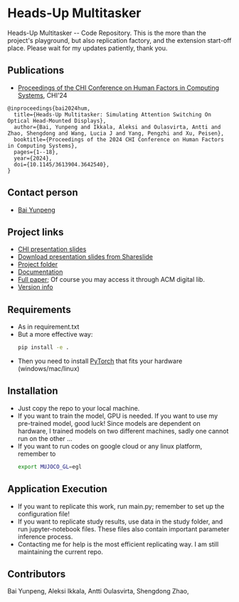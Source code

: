 # Heads-Up Multitasker
Heads-Up Multitasker -- Code Repository. This is the more than the project's playground, but also replication factory, and the extension start-off place. Please wait for my updates patiently, thank you.

## Publications
- [Proceedings of the CHI Conference on Human Factors in Computing Systems]([publication_link](https://programs.sigchi.org/chi/2024/program/content/147957)), CHI'24
```
@inproceedings{bai2024hum,
  title={Heads-Up Multitasker: Simulating Attention Switching On Optical Head-Mounted Displays},
  author={Bai, Yunpeng and Ikkala, Aleksi and Oulasvirta, Antti and Zhao, Shengdong and Wang, Lucia J and Yang, Pengzhi and Xu, Peisen},
  booktitle={Proceedings of the 2024 CHI Conference on Human Factors in Computing Systems},
  pages={1--18},
  year={2024},
  doi={10.1145/3613904.3642540},
}
```

## Contact person
- [Bai Yunpeng](https://baiyunpeng1949.github.io/)


## Project links
- [CHI presentation slides](https://docs.google.com/presentation/d/11h_Gqf5_tsO0lDSJ372IiiSVOCKMHB8FO7So-E6-HSQ/edit#slide=id.p)
- [Download presentation slides from Shareslide](https://www.slideshare.net/slideshow/heads-up-multitasker-chi-2024-presentation-pdf/268559304)
- [Project folder](https://drive.google.com/drive/folders/1WEG9DFROf_-a5l_sA2YVunc2B2P70__6?ths=true) 
- [Documentation](guide_link)
- [Full paper](https://github.com/Synteraction-Lab/heads-up-multitasker/blob/main/Heads-Up%20Multitasker%20Full%20Paper.pdf); Of course you may access it through ACM digital lib.
- [Version info](VERSION.md)


## Requirements
- As in requirement.txt
- But a more effective way: 
  ```bash
  pip install -e .
  ```
- Then you need to install [PyTorch](https://pytorch.org/) that fits your hardware (windows/mac/linux)


## Installation
- Just copy the repo to your local machine.
- If you want to train the model, GPU is needed. If you want to use my pre-trained model, good luck! Since models are dependent on hardware, I trained models on two different machines, sadly one cannot run on the other ...
- If you want to run codes on google cloud or any linux platform, remember to
  ```bash
  export MUJOCO_GL=egl
  ```

## Application Execution 
- If you want to replicate this work, run main.py; remember to set up the configuration file! 
- If you want to replicate study results, use data in the study folder, and run jupyter-notebook files. These files also contain important parameter inference process.
- Contacting me for help is the most efficient replicating way. I am still maintaining the current repo.


## Contributors
Bai Yunpeng, Aleksi Ikkala, Antti Oulasvirta, Shengdong Zhao, 



